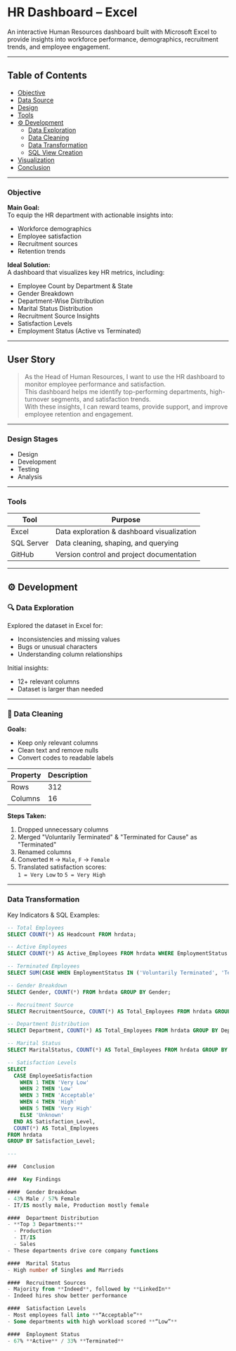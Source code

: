 # HR Dashboard – Excel

An interactive Human Resources dashboard built with Microsoft Excel to provide insights into workforce performance, demographics, recruitment trends, and employee engagement.

---

##  Table of Contents
- [ Objective](#-objective)
- [ Data Source](#-data-source)
- [ Design](#-design)
- [ Tools](#-tools)
- [⚙ Development](#️-development)
  - [ Data Exploration](#-data-exploration)
  - [ Data Cleaning](#-data-cleaning)
  - [ Data Transformation](#-data-transformation)
  - [ SQL View Creation](#-sql-view-creation)
- [ Visualization](#-visualization)
- [ Conclusion](#-conclusion)

---

### Objective

**Main Goal:**  
To equip the HR department with actionable insights into:
- Workforce demographics  
- Employee satisfaction  
- Recruitment sources  
- Retention trends  

**Ideal Solution:**  
A dashboard that visualizes key HR metrics, including:
-  Employee Count by Department & State  
-  Gender Breakdown  
-  Department-Wise Distribution  
-  Marital Status Distribution  
-  Recruitment Source Insights  
-  Satisfaction Levels  
-  Employment Status (Active vs Terminated)  

---

##  User Story

> As the Head of Human Resources, I want to use the HR dashboard to monitor employee performance and satisfaction.  
> This dashboard helps me identify top-performing departments, high-turnover segments, and satisfaction trends.  
> With these insights, I can reward teams, provide support, and improve employee retention and engagement.

---

### Design Stages
-  Design
-  Development
-  Testing
-  Analysis

---

### Tools

| Tool         | Purpose                                         |
|--------------|--------------------------------------------------|
| Excel        | Data exploration & dashboard visualization      |
| SQL Server   | Data cleaning, shaping, and querying            |
| GitHub       | Version control and project documentation       |

---

## ⚙️ Development

### 🔍 Data Exploration
Explored the dataset in Excel for:
- Inconsistencies and missing values
- Bugs or unusual characters
- Understanding column relationships

Initial insights:
- 12+ relevant columns
- Dataset is larger than needed

---

### 🧹 Data Cleaning

**Goals:**
- Keep only relevant columns
- Clean text and remove nulls
- Convert codes to readable labels

| Property         | Description     |
|------------------|-----------------|
| Rows             | 312             |
| Columns          | 16              |

**Steps Taken:**
1. Dropped unnecessary columns  
2. Merged "Voluntarily Terminated" & "Terminated for Cause" as "Terminated"  
3. Renamed columns  
4. Converted `M` → `Male`, `F` → `Female`  
5. Translated satisfaction scores:  
   `1 = Very Low` to `5 = Very High`

---

###  Data Transformation

Key Indicators & SQL Examples:

```sql
-- Total Employees
SELECT COUNT(*) AS Headcount FROM hrdata;

-- Active Employees
SELECT COUNT(*) AS Active_Employees FROM hrdata WHERE EmploymentStatus = 'Active';

-- Terminated Employees
SELECT SUM(CASE WHEN EmploymentStatus IN ('Voluntarily Terminated', 'Terminated for Cause') THEN 1 ELSE 0 END) AS Terminated_Employee FROM hrdata;

-- Gender Breakdown
SELECT Gender, COUNT(*) FROM hrdata GROUP BY Gender;

-- Recruitment Source
SELECT RecruitmentSource, COUNT(*) AS Total_Employees FROM hrdata GROUP BY RecruitmentSource;

-- Department Distribution
SELECT Department, COUNT(*) AS Total_Employees FROM hrdata GROUP BY Department;

-- Marital Status
SELECT MaritalStatus, COUNT(*) AS Total_Employees FROM hrdata GROUP BY MaritalStatus;

-- Satisfaction Levels
SELECT 
  CASE EmployeeSatisfaction
    WHEN 1 THEN 'Very Low'
    WHEN 2 THEN 'Low'
    WHEN 3 THEN 'Acceptable'
    WHEN 4 THEN 'High'
    WHEN 5 THEN 'Very High'
    ELSE 'Unknown'
  END AS Satisfaction_Level,
  COUNT(*) AS Total_Employees
FROM hrdata
GROUP BY Satisfaction_Level;

---

###  Conclusion

###  Key Findings

####  Gender Breakdown
- 43% Male / 57% Female  
- IT/IS mostly male, Production mostly female  

####  Department Distribution
- **Top 3 Departments:**  
  - Production  
  - IT/IS  
  - Sales  
- These departments drive core company functions  

####  Marital Status
- High number of Singles and Marrieds  

####  Recruitment Sources
- Majority from **Indeed**, followed by **LinkedIn**  
- Indeed hires show better performance  

####  Satisfaction Levels
- Most employees fall into **“Acceptable”**  
- Some departments with high workload scored **“Low”**  

####  Employment Status
- 67% **Active** / 33% **Terminated**



